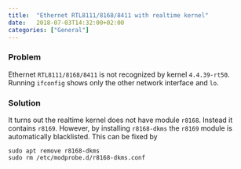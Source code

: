 ```yaml
---
title:  "Ethernet RTL8111/8168/8411 with realtime kernel"
date:   2018-07-03T14:32:00+02:00
categories: ["General"]
---
```


### Problem
Ethernet `RTL8111/8168/8411` is not recognized by kernel `4.4.39-rt50`.
Running `ifconfig` shows only the other network interface and `lo`.

### Solution
It turns out the realtime kernel does not have module `r8168`. Instead it contains `r8169`.
However, by installing `r8168-dkms` the `r8169` module is automatically blacklisted. This can
be fixed by

```
sudo apt remove r8168-dkms
sudo rm /etc/modprobe.d/r8168-dkms.conf
```
